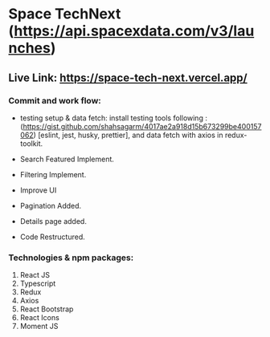 # Space TechNext (https://api.spacexdata.com/v3/launches)

## Live Link: https://space-tech-next.vercel.app/

### Commit and work flow:

- testing setup & data fetch: install testing tools following : (https://gist.github.com/shahsagarm/4017ae2a918d15b673299be400157062) [eslint, jest, husky, prettier], and data fetch with axios in redux-toolkit.

- Search Featured Implement.
- Filtering Implement.
- Improve UI
- Pagination Added.
- Details page added.
- Code Restructured.

### Technologies & npm packages:

1. React JS
2. Typescript
3. Redux
4. Axios
5. React Bootstrap
6. React Icons
7. Moment JS
